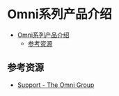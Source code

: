 # Omni系列产品介绍

<!--ts-->
* [Omni系列产品介绍](#omni系列产品介绍)
   * [参考资源](#参考资源)

<!-- Created by https://github.com/ekalinin/github-markdown-toc -->
<!-- Added by: runner, at: Mon Sep 26 03:06:25 UTC 2022 -->

<!--te-->

## 参考资源

- [Support - The Omni Group](https://support.omnigroup.com/manuals/)